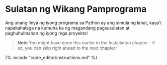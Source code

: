 # Sulatan ng Wikang Pamprograma

Ang unang linya ng iyong programa sa Python ay ang simula ng lahat, kaya't napakahalaga na kumuha ka ng magandang pagsusulatan at paghuhulmahan ng iyong mga proyekto!

> **Note** You might have done this earlier in the Installation chapter - if so, you can skip right ahead to the next chapter!

{% include "code_editor/instructions.md" %}